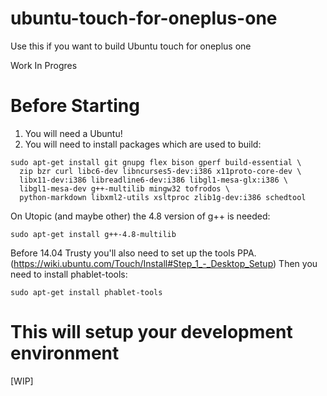 # ubuntu-touch-for-oneplus-one
Use this if you want to build Ubuntu touch for oneplus one


Work In Progres

# Before Starting

1. You will need a Ubuntu!
2. You will need to install packages which are used to build:
```
sudo apt-get install git gnupg flex bison gperf build-essential \
  zip bzr curl libc6-dev libncurses5-dev:i386 x11proto-core-dev \
  libx11-dev:i386 libreadline6-dev:i386 libgl1-mesa-glx:i386 \
  libgl1-mesa-dev g++-multilib mingw32 tofrodos \
  python-markdown libxml2-utils xsltproc zlib1g-dev:i386 schedtool
```
On Utopic (and maybe other) the 4.8 version of g++ is needed:
```
sudo apt-get install g++-4.8-multilib
```
Before 14.04 Trusty you'll also need to set up the tools PPA. (https://wiki.ubuntu.com/Touch/Install#Step_1_-_Desktop_Setup)
Then you need to install phablet-tools:
```
sudo apt-get install phablet-tools
```

# This will setup your development environment

[WIP]
